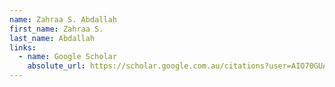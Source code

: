 ```yaml
---
name: Zahraa S. Abdallah
first_name: Zahraa S.
last_name: Abdallah
links:
  - name: Google Scholar
    absolute_url: https://scholar.google.com.au/citations?user=AIO70GUAAAAJ&hl=en
---
```

